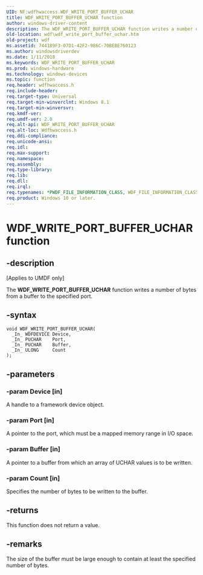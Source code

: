 ```yaml
---
UID: NF:wdfhwaccess.WDF_WRITE_PORT_BUFFER_UCHAR
title: WDF_WRITE_PORT_BUFFER_UCHAR function
author: windows-driver-content
description: The WDF_WRITE_PORT_BUFFER_UCHAR function writes a number of bytes from a buffer to the specified port.
old-location: wdf\wdf_write_port_buffer_uchar.htm
old-project: wdf
ms.assetid: 744189F3-07D1-42F2-986C-70BEBE760123
ms.author: windowsdriverdev
ms.date: 1/11/2018
ms.keywords: WDF_WRITE_PORT_BUFFER_UCHAR
ms.prod: windows-hardware
ms.technology: windows-devices
ms.topic: function
req.header: wdfhwaccess.h
req.include-header: 
req.target-type: Universal
req.target-min-winverclnt: Windows 8.1
req.target-min-winversvr: 
req.kmdf-ver: 
req.umdf-ver: 2.0
req.alt-api: WDF_WRITE_PORT_BUFFER_UCHAR
req.alt-loc: Wdfhwaccess.h
req.ddi-compliance: 
req.unicode-ansi: 
req.idl: 
req.max-support: 
req.namespace: 
req.assembly: 
req.type-library: 
req.lib: 
req.dll: 
req.irql: 
req.typenames: *PWDF_FILE_INFORMATION_CLASS, WDF_FILE_INFORMATION_CLASS
req.product: Windows 10 or later.
---
```


# WDF_WRITE_PORT_BUFFER_UCHAR function



## -description
<p class="CCE_Message">[Applies to UMDF only]

The <b>WDF_WRITE_PORT_BUFFER_UCHAR</b> function writes a number of bytes from a buffer to the specified port.




## -syntax

````
void WDF_WRITE_PORT_BUFFER_UCHAR(
  _In_ WDFDEVICE Device,
  _In_ PUCHAR    Port,
  _In_ PUCHAR    Buffer,
  _In_ ULONG     Count 
);
````


## -parameters

### -param Device [in]

A handle to a framework device object.


### -param Port [in]

A pointer to the port, which must be a mapped memory range in I/O space.



### -param Buffer [in]

A pointer to a buffer from which an array of UCHAR values is to be written.


### -param Count  [in]

Specifies the number of bytes to be written to the buffer.


## -returns
This function does not return a value.


## -remarks
The size of the buffer must be large enough to contain at least the specified number of bytes.</p>